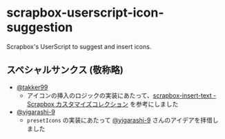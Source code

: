 # scrapbox-userscript-icon-suggestion

Scrapbox's UserScript to suggest and insert icons.

## スペシャルサンクス (敬称略)

- [@takker99](https://github.com/takker99)
  - アイコンの挿入のロジックの実装にあたって、[scrapbox-insert-text - Scrapbox カスタマイズコレクション](https://scrapbox.io/customize/scrapbox-insert-text) を参考にしました
- [@yigarashi-9](https://github.com/yigarashi-9)
  - `presetIcons` の実装にあたって [@yigarashi-9](https://github.com/yigarashi-9) さんのアイデアを拝借しました
